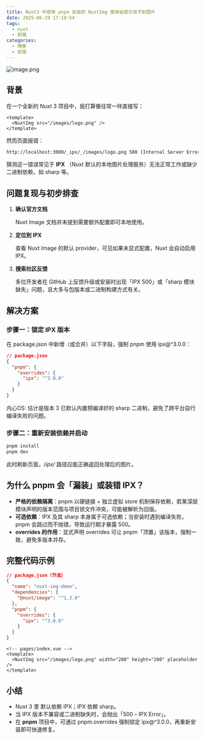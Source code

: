 ```yaml
---
title: Nuxt3 中使用 pnpm 安装的 NuxtImg 使用会提示找不到图片
date: 2025-06-29 17:18:54
tags:
  - nuxt
  - 前端
categories:
  - 博客
  - 前端
---
```


![image.png](https://qinius.easyhappy.top/avan/202506111712538.png)


## **背景**

在一个全新的 Nuxt 3 项目中，我打算像往常一样直接写：


```vue
<template>
  <NuxtImg src="/images/logo.png" />
</template>
```

然而页面报错：

```bash
http://localhost:3000/_ipx/_/images/logo.png 500 (Internal Server Error)
```

猜测这一错误常见于 **IPX** （Nuxt 默认的本地图片处理服务）无法正常工作或缺少二进制依赖，如 sharp 等。

## **问题复现与初步排查**

1. **确认官方文档**
    
    Nuxt Image 文档并未提到需要额外配置即可本地使用。
    
2. **定位到 IPX**
    
    查看 Nuxt Image 的默认 provider，可见如果未显式配置，Nuxt 会自动启用 IPX。
    
3. **搜索社区反馈**
    
    多位开发者在 GitHub 上反馈升级或安装时出现「IPX 500」或「sharp 模块缺失」问题，且大多与包版本或二进制构建方式有关。
    

## **解决方案**

### **步骤一：锁定 IPX 版本**

在 package.json 中新增（或合并）以下字段，强制 pnpm 使用 ipx@^3.0.0：

```json
// package.json
{
  "pnpm": {
    "overrides": {
      "ipx": "^3.0.0"
    }
  }
}
```

内心OS: 估计是版本 3 已默认内置预编译好的 sharp 二进制，避免了跨平台自行编译失败的问题。

### **步骤二：重新安装依赖并启动**

```bash
pnpm install
pnpm dev
```

此时刷新页面，/_ipx/_ 路径应能正确返回处理后的图片。  

## **为什么 pnpm 会「漏装」或装错 IPX？**

- **严格的依赖隔离**：pnpm 以硬链接 + 独立虚拟 store 机制保存依赖，若某深层模块声明的版本范围与项目锁文件冲突，可能被解析为旧版。
- **可选依赖**：IPX 及其 sharp 本身属于可选依赖；当安装时遇到编译失败，pnpm 会跳过而不抛错，导致运行期才暴露 500。
- **overrides 的作用**：显式声明 overrides 可让 pnpm「顶置」该版本，强制一致，避免多版本并存。

## **完整代码示例**

```json
// package.json（节选）
{
  "name": "nuxt-img-demo",
  "dependencies": {
    "@nuxt/image": "^1.3.0"
  },
  "pnpm": {
    "overrides": {
      "ipx": "^3.0.0"
    }
  }
}
```

```vue
<!-- pages/index.vue -->
<template>
  <NuxtImg src="/images/logo.png" width="200" height="200" placeholder />
</template>
```

## **小结**

- Nuxt 3 里 <NuxtImg> 默认依赖 IPX；IPX 依赖 sharp。 
- 当 IPX 版本不兼容或二进制缺失时，会抛出「500 – IPX Error」。  
- 在 **pnpm** 项目中，可通过 pnpm.overrides 强制锁定 ipx@^3.0.0，再重新安装即可快速修复。